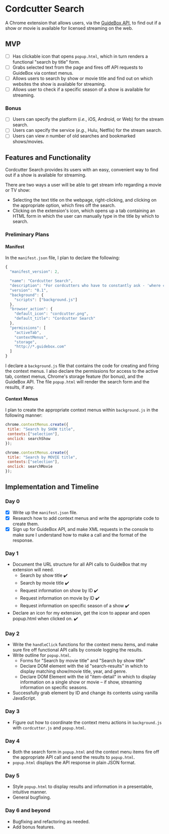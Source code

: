 # Cordcutter Search

A Chrome extension that allows users, via the [GuideBox API](http://www.guidebox.com), to find out if a show or movie is available for licensed streaming on the web.

## MVP

- [ ] Has clickable icon that opens `popup.html`, which in turn renders a functional "search by title" form.
- [ ] Grabs selected text from the page and fires off API requests to GuideBox via context menus.
- [ ] Allows users to search by show or movie title and find out on which websites the show is available for streaming.
- [ ] Allows user to check if a specific season of a show is available for streaming.

### Bonus

- [ ] Users can specify the platform (_i.e._, iOS, Android, or Web) for the stream search.
- [ ] Users can specify the service (_e.g._, Hulu, Netflix) for the stream search.
- [ ] Users can view _n_ number of old searches and bookmarked shows/movies.

## Features and Functionality

Cordcutter Search provides its users with an easy, convenient way to find out if a show is available for streaming.

There are two ways a user will be able to get stream info regarding a movie or TV show:
- Selecting the text title on the webpage, right-clicking, and clicking on the appropriate option, which fires off the search.
- Clicking on the extension's icon, which opens up a tab containing an HTML form in which the user can manually type in the title by which to search.

### Preliminary Plans

#### Manifest

In the `manifest.json` file, I plan to declare the following:

```javascript
{
  "manifest_version": 2,

  "name": "Cordcutter Search",
  "description": "For cordcutters who have to constantly ask - 'where can I stream it?'",
  "version": "0.1",
  "background": {
    "scripts": ["background.js"]
  },
  "browser_action": {
    "default_icon": "cordcutter.png",
    "default_title": "Cordcutter Search"
  },
  "permissions": [
    "activeTab",
    "contextMenus",
    "storage",
    "http://*.guidebox.com"
  ]
}
```

I declare a `background.js` file that contains the code for creating and firing the context menus.  I also declare the permissions for access to the active tab, context menus, Chrome's storage feature (for bonus), and the GuideBox API.  The file `popup.html` will render the search form and the results, if any.

#### Context Menus

I plan to create the appropriate context menus within `background.js` in the following manner:

```javascript
chrome.contextMenus.create({
 title: "Search by SHOW title",
 contexts:["selection"],
 onclick: searchShow
});

chrome.contextMenus.create({
 title: "Search by MOVIE title",
 contexts:["selection"],
 onclick: searchMovie
});
```

## Implementation and Timeline

### Day 0
- [x] Write up the `manifest.json` file.
- [x] Research how to add context menus and write the appropriate code to create them.
- [x] Sign up for GuideBox API, and make XML requests in the console to make sure I understand how to make a call and the format of the response.

### Day 1
- Document the URL structure for all API calls to GuideBox that my extension will need.
  + Search by show title ✔️
  + Search by movie title ✔️
  + Request information on show by ID ✔️
  + Request information on movie by ID ✔️
  + Request information on specific season of a show ✔️
- Declare an icon for my extension, get the icon to appear and open popup.html when clicked on.  ✔️

### Day 2
- Write the `handleClick` functions for the context menu items, and make sure fire off functional API calls by console logging the results.
- Write outline for `popup.html`.
  + Forms for "Search by movie title" and "Search by show title"
  + Declare DOM element with the id "search-results" in which to display matching show/movie title, year, and genre.
  + Declare DOM Element with the id "item-detail" in which to display information on a single show or movie – if show, streaming information on specific seasons.
- Successfully grab element by ID and change its contents using vanilla JavaScript.

### Day 3
- Figure out how to coordinate the context menu actions in `background.js` with `cordcutter.js` and `popup.html`.

### Day 4
- Both the search form in `popup.html` and the context menu items fire off the appropriate API call and send the results to `popup.html`.
- `popup.html` displays the API response in plain JSON format.

### Day 5
- Style `popup.html` to display results and information in a presentable, intuitive manner.
- General bugfixing.

### Day 6 and beyond
- Bugfixing and refactoring as needed.
- Add bonus features.
